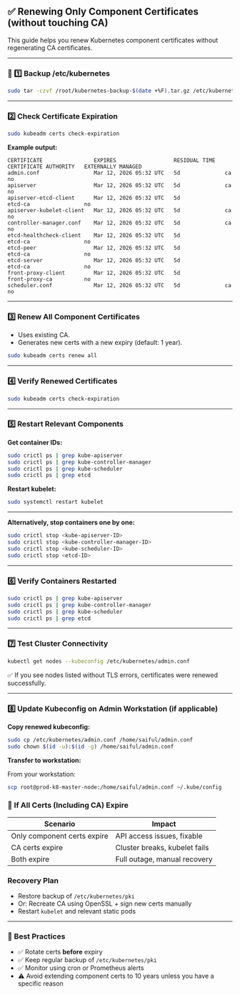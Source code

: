 ## ✅ Renewing Only Component Certificates (without touching CA)

This guide helps you renew Kubernetes component certificates without regenerating CA certificates.

---

### 🚀 1️⃣ Backup /etc/kubernetes

```bash
sudo tar -czvf /root/kubernetes-backup-$(date +%F).tar.gz /etc/kubernetes
```

---

### 2️⃣ Check Certificate Expiration

```bash
sudo kubeadm certs check-expiration
```

**Example output:**

```
CERTIFICATE                EXPIRES                  RESIDUAL TIME   CERTIFICATE AUTHORITY   EXTERNALLY MANAGED
admin.conf                 Mar 12, 2026 05:32 UTC   5d              ca                      no
apiserver                  Mar 12, 2026 05:32 UTC   5d              ca                      no
apiserver-etcd-client      Mar 12, 2026 05:32 UTC   5d              etcd-ca                 no
apiserver-kubelet-client   Mar 12, 2026 05:32 UTC   5d              ca                      no
controller-manager.conf    Mar 12, 2026 05:32 UTC   5d              ca                      no
etcd-healthcheck-client    Mar 12, 2026 05:32 UTC   5d              etcd-ca                 no
etcd-peer                  Mar 12, 2026 05:32 UTC   5d              etcd-ca                 no
etcd-server                Mar 12, 2026 05:32 UTC   5d              etcd-ca                 no
front-proxy-client         Mar 12, 2026 05:32 UTC   5d              front-proxy-ca          no
scheduler.conf             Mar 12, 2026 05:32 UTC   5d              ca                      no
```

---

### 3️⃣ Renew All Component Certificates

- Uses existing CA.
- Generates new certs with a new expiry (default: 1 year).

```bash
sudo kubeadm certs renew all
```

---

### 4️⃣ Verify Renewed Certificates

```bash
sudo kubeadm certs check-expiration
```

---

### 5️⃣ Restart Relevant Components

**Get container IDs:**

```bash
sudo crictl ps | grep kube-apiserver
sudo crictl ps | grep kube-controller-manager
sudo crictl ps | grep kube-scheduler
sudo crictl ps | grep etcd
```

**Restart kubelet:**

```bash
sudo systemctl restart kubelet
```

---

**Alternatively, stop containers one by one:**

```bash
sudo crictl stop <kube-apiserver-ID>
sudo crictl stop <kube-controller-manager-ID>
sudo crictl stop <kube-scheduler-ID>
sudo crictl stop <etcd-ID>
```

---

### 6️⃣ Verify Containers Restarted

```bash
sudo crictl ps | grep kube-apiserver
sudo crictl ps | grep kube-controller-manager
sudo crictl ps | grep kube-scheduler
sudo crictl ps | grep etcd
```

---

### 7️⃣ Test Cluster Connectivity

```bash
kubectl get nodes --kubeconfig /etc/kubernetes/admin.conf
```

✅ If you see nodes listed without TLS errors, certificates were renewed successfully.

---

### 8️⃣ Update Kubeconfig on Admin Workstation (if applicable)

**Copy renewed kubeconfig:**

```bash
sudo cp /etc/kubernetes/admin.conf /home/saiful/admin.conf
sudo chown $(id -u):$(id -g) /home/saiful/admin.conf
```

**Transfer to workstation:**

From your workstation:

```bash
scp root@prod-k8-master-node:/home/saiful/admin.conf ~/.kube/config
```

### 🔁 If All Certs (Including CA) Expire

| Scenario                    | Impact                        |
| --------------------------- | ----------------------------- |
| Only component certs expire | API access issues, fixable    |
| CA certs expire             | Cluster breaks, kubelet fails |
| Both expire                 | Full outage, manual recovery  |

### Recovery Plan

- Restore backup of `/etc/kubernetes/pki`
- Or: Recreate CA using OpenSSL + sign new certs manually
- Restart `kubelet` and relevant static pods

---

### 🧠 Best Practices

- ✅ Rotate certs **before** expiry
- ✅ Keep regular backup of `/etc/kubernetes/pki`
- ✅ Monitor using cron or Prometheus alerts
- ⚠️ Avoid extending component certs to 10 years unless you have a specific reason
